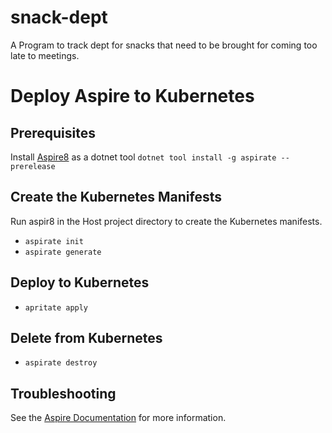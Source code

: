 # snack-dept
A Program to track dept for snacks that need to be brought for coming too late to meetings.

# Deploy Aspire to Kubernetes

## Prerequisites
Install [Aspire8](https://prom3theu5.github.io/aspirational-manifests/getting-started.html) as a dotnet tool `dotnet tool install -g aspirate --prerelease`

## Create the Kubernetes Manifests
Run aspir8 in the Host project directory to create the Kubernetes manifests.

- `aspirate init`
- `aspirate generate`

## Deploy to Kubernetes

- `apritate apply`

## Delete from Kubernetes

- `aspirate destroy`

## Troubleshooting
See the [Aspire Documentation](https://learn.microsoft.com/en-us/dotnet/aspire/deployment/overview) for more information.
